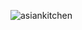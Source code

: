 
![asiankitchen](https://github.com/ertecino/js_asiankitchenmenu/assets/147555058/bf025c31-ce98-41a2-b34e-88bd491c4c9d)
